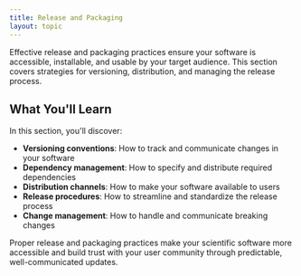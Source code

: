 ```yaml
---
title: Release and Packaging
layout: topic
---
```



Effective release and packaging practices ensure your software is accessible, installable, and usable by your target audience. This section covers strategies for versioning, distribution, and managing the release process.

## What You'll Learn

In this section, you'll discover:

- **Versioning conventions**: How to track and communicate changes in your software
- **Dependency management**: How to specify and distribute required dependencies
- **Distribution channels**: How to make your software available to users
- **Release procedures**: How to streamline and standardize the release process
- **Change management**: How to handle and communicate breaking changes

Proper release and packaging practices make your scientific software more accessible and build trust with your user community through predictable, well-communicated updates.
